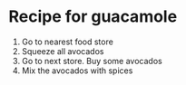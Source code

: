 # Recipe for guacamole

1. Go to nearest food store
2. Squeeze all avocados
3. Go to next store. Buy some avocados
4. Mix the avocados with spices

